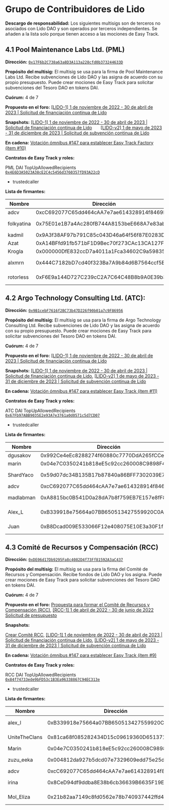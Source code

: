 # Grupo de Contribuidores de Lido

**Descargo de responsabilidad:** Los siguientes multisigs son de terceros no asociados con Lido DAO y son operados por terceros independientes. Se añaden a la lista solo porque tienen acceso a las mociones de Easy Track.

## 4.1 Pool Maintenance Labs Ltd. (PML)

**Dirección:** [`0x17F6b2C738a63a8D3A113a228cfd0b373244633D`](https://app.safe.global/settings/setup?safe=eth:0x17F6b2C738a63a8D3A113a228cfd0b373244633D)

**Propósito del multisig:** El multisig se usa para la firma de Pool Maintenance Labs Ltd. Recibe subvenciones de Lido DAO y las asigna de acuerdo con su propio presupuesto. Puede crear mociones de Easy Track para solicitar subvenciones del Tesoro DAO en tokens DAI.

**Cuórum:** 4 de 7

**Propuesto en el foro:** [[LIDO-1] 1 de noviembre de 2022 - 30 de abril de 2023 | Solicitud de financiación continua de Lido](https://research.lido.fi/t/lido-1-november-1-2022-april-30-2023-lido-ongoing-funding-request/3133)

**Snapshots:** [[LIDO-1] 1 de noviembre de 2022 - 30 de abril de 2023 | Solicitud de financiación continua de Lido](https://snapshot.org/#/lido-snapshot.eth/proposal/0xce01f9f6521b7873e1fd59564b64ee13f4d2dfd5251c996e61ed4258df9de685)       [[LIDO-v2] 1 de mayo de 2023 - 31 de diciembre de 2023 | Solicitud de subvención continua de Lido](https://snapshot.org/#/lido-snapshot.eth/proposal/0xdf57d5600ca8c0485a17de035afffe3b918e6059a6ba10bec71fb04f4041b41d)

**En cadena:** [Votación ómnibus #147 para establecer Easy Track Factory (ítem #10)](https://vote.lido.fi/vote/147)

**Contratos de Easy Track y roles:**

PML DAI TopUpAllowedRecipients [`0x4E6D3A5023A38cE2C4c5456d3760357fD93A22cD`](https://etherscan.io/address/0x4E6D3A5023A38cE2C4c5456d3760357fD93A22cD#readContract)
- trustedcaller

**Lista de firmantes:**

| Nombre     | Dirección                                    | Verificación                             | Verificación pública |
|------------|----------------------------------------------|------------------------------------------|----------------------|
| adcv       | 0xcC692077C65dd464cAA7e7ae614328914f8469b3   | https://etherscan.io/verifySig/11698 | https://twitter.com/adcv_/status/1587404360476237829 |
| folkyatina | 0x75E01e1B7a4Ac280fB744A8153beE668A7e83abd   | https://etherscan.io/verifySig/11759 | https://twitter.com/folkyatina/status/1587738950453665792?s=20&t=-I_3fftZemHuesIMVrof3Q |
| kadmil     | 0x9A3f38AF97b791C85c043D46a64f56f87E0283D4   | https://etherscan.io/verifySig/17851 | https://twitter.com/kadmil_eth/status/1655865828544266242 |
| Azat       | 0xA14BFfd91fb571bF1D9Bec70f273CAc13CA127Fa   | https://etherscan.io/verifySig/11715 | https://twitter.com/mymphe/status/1587330426204569602 |
| Krogla     | 0x000000DfE832ccD7a4011a1Fca34602C9a598353   | https://etherscan.io/verifySig/11723 | https://twitter.com/_krogla/status/1587487599328985088 |
| alxmrn     | 0x444C7182bD7cd40f323Ba7A9b84d6B7564ccf5EC   | https://etherscan.io/verifySig/251892 | https://research.lido.fi/t/lido-1-november-1-2022-april-30-2023-lido-ongoing-funding-request/3133/31 |
| rotorless  | 0xF6E9a144D727C239cC2A7C64C48B8b9A0E39b3dc   | https://etherscan.io/verifySig/11738 | https://twitter.com/Rotorless/status/1587495360523558913?s=20&t=odjKDY2pP7SfI9QNz6iGJg |

## 4.2 Argo Technology Consulting Ltd. (ATC):

**Dirección:** [`0x9B1cebF7616f2BC73b47D226f90b01a7c9F86956`](https://app.safe.global/settings/setup?safe=eth:0x9B1cebF7616f2BC73b47D226f90b01a7c9F86956)

**Propósito del multisig:** El multisig se usa para la firma de Argo Technology Consulting Ltd. Recibe subvenciones de Lido DAO y las asigna de acuerdo con su propio presupuesto. Puede crear mociones de Easy Track para solicitar subvenciones del Tesoro DAO en tokens DAI.

**Cuórum:** 4 de 7

**Propuesto en el foro:** [[LIDO-1] 1 de noviembre de 2022 - 30 de abril de 2023 | Solicitud de financiación continua de Lido](https://research.lido.fi/t/lido-1-november-1-2022-april-30-2023-lido-ongoing-funding-request/3133)

**Snapshots:** [[LIDO-1] 1 de noviembre de 2022 - 30 de abril de 2023 | Solicitud de financiación continua de Lido](https://snapshot.org/#/lido-snapshot.eth/proposal/0xce01f9f6521b7873e1fd59564b64ee13f4d2dfd5251c996e61ed4258df9de685), [[LIDO-v2] 1 de mayo de 2023 - 31 de diciembre de 2023 | Solicitud de subvención continua de Lido](https://snapshot.org/#/lido-snapshot.eth/proposal/0xdf57d5600ca8c0485a17de035afffe3b918e6059a6ba10bec71fb04f4041b41d)

**En cadena:** [Votación ómnibus #147 para establecer Easy Track (ítem #11)](https://vote.lido.fi/vote/147)

**Contratos de Easy Track y roles:**

ATC DAI TopUpAllowedRecipients [`0x67Fb97ABB9035E2e93A7e3761a0d0571c5d7CD07`](https://etherscan.io/address/0x67Fb97ABB9035E2e93A7e3761a0d0571c5d7CD07)
- trustedcaller

**Lista de firmantes:**

| Nombre    | Dirección                                    | Verificación                             | Verificación pública |
|-----------|----------------------------------------------|------------------------------------------|----------------------|
| dgusakov  | 0x992Ce4eEc8288274f60880c7770DdA265fCCe610   | https://etherscan.io/verifySig/14263 | https://twitter.com/d_gusakov/status/1587741730920611845 |
| marin     | 0x04e7C0350241b818eE5c92cc260008C9898F41cf   | https://etherscan.io/verifySig/16454 | https://twitter.com/tvrmarin/status/1619812143326720000 |
| ShardYaco | 0x59d07dc34B135B17b87840a86BFF7302039E7EDf   | https://etherscan.io/verifySig/11733 | https://twitter.com/shardyaco/status/1587222297936633857?s=61&t=zNY2z0koPK_WF8W9MSgaww |
| adcv      | 0xcC692077C65dd464cAA7e7ae614328914f8469b3   | https://etherscan.io/verifySig/11698 | https://twitter.com/adcv_/status/1587404360476237829 |
| madlabman | 0xA8815bc0B541D0a28dA7b8f759EB7E157e8fF8b0   | https://etherscan.io/verifySig/16459 | https://research.lido.fi/t/lido-1-november-1-2022-april-30-2023-lido-ongoing-funding-request/3133/26 |
| Alex_L    | 0xB339918e75664a07BB650513427559920C0A0F6C   | https://etherscan.io/verifySig/16458 | https://research.lido.fi/t/lido-1-november-1-2022-april-30-2023-lido-ongoing-funding-request/3133/25 |
| Juan      | 0xB8Dcad009E533066F12e408075E10E3a30F1f15A   | https://etherscan.io/verifySig/246897 | https://research.lido.fi/t/lido-1-november-1-2022-april-30-2023-lido-ongoing-funding-request/3133/29 |

## 4.3 Comité de Recursos y Compensación (RCC)

**Dirección:** [`0xDE06d17Db9295Fa8c4082D4f73Ff81592A3aC437`](https://app.safe.global/settings/setup?safe=eth:0xDE06d17Db9295Fa8c4082D4f73Ff81592A3aC437)

**Propósito del multisig:** El multisig se usa para la firma del Comité de Recursos y Compensación. Recibe fondos de Lido DAO y los asigna. Puede crear mociones de Easy Track para solicitar subvenciones del Tesoro DAO en tokens DAI.

**Cuórum:** 4 de 7

**Propuesto en el foro:** [Propuesta para formar el Comité de Recursos y Compensación (RCC)](https://research.lido.fi/t/proposal-to-form-resourcing-and-compensation-committee-rcc/1767), [[RCC-1] 1 de abril de 2022 - 30 de junio de 2022 Solicitud de presupuesto](https://research.lido.fi/t/rcc-1-apr-1-2022-june-30-2022-budget-request/1980)

**Snapshots:**

[Crear Comité RCC](https://snapshot.org/#/lido-snapshot.eth/proposal/0x008ce8f95382c70216820a39d717c6b494348aa474917b6351819af527bc2a54), [[LIDO-1] 1 de noviembre de 2022 - 30 de abril de 2023 | Solicitud de financiación continua de Lido](https://snapshot.org/#/lido-snapshot.eth/proposal/0xce01f9f6521b7873e1fd59564b64ee13f4d2dfd5251c996e61ed4258df9de685), [[LIDO-v2] 1 de mayo de 2023 - 31 de diciembre de 2023 | Solicitud de subvención continua de Lido](https://snapshot.org/#/lido-snapshot.eth/proposal/0xdf57d5600ca8c0485a17de035afffe3b918e6059a6ba10bec71fb04f4041b41d)

**En cadena:** [Votación ómnibus #147 para establecer Easy Track (ítem #9)](https://vote.lido.fi/vote/147)

**Contratos de Easy Track y roles:**

RCC DAI TopUpAllowedRecipients [`0x84f74733ede9bFD53c1B3Ea96338867C94EC313e`](https://etherscan.io/address/0x84f74733ede9bFD53c1B3Ea96338867C94EC313e)
- trustedcaller

**Lista de firmantes:**

| Nombre           | Dirección                                    | Verificación                             | Verificación pública |
|------------------|----------------------------------------------|------------------------------------------|----------------------|
| alex_l           | 0xB339918e75664a07BB650513427559920C0A0F6C   | https://etherscan.io/verifySig/16458 | https://research.lido.fi/t/lido-1-november-1-2022-april-30-2023-lido-ongoing-funding-request/3133/25 |
| UniteTheClans    | 0x81ca68f085282434D15c09619360D6513710a979   | https://etherscan.io/verifySig/16487 | https://research.lido.fi/t/lido-1-november-1-2022-april-30-2023-lido-ongoing-funding-request/3133/28 |
| Marin            | 0x04e7C0350241b818eE5c92cc260008C9898F41cf   | https://etherscan.io/verifySig/16454 | https://twitter.com/tvrmarin/status/1619812143326720000 |
| zuzu_eeka        | 0x004812da927b5dcd07e7329609edd75e25d2d295   | Sig hash: 0xf0aee0fd294af259ea0b1d8efc8abf0f43876cebd54572c9fd88a6befdf367c83a5e8f783989a21a4fd1676651acaaf651df2207ec7fc0133c7e2b54e9074e8801 | https://twitter.com/zuzu_eeka/status/1513482967137538050?t=hAVfMfLF_jesPQHH5fBDUQ&s=19 |
| adcv             | 0xcC692077C65dd464cAA7e7ae614328914f8469b3   | https://etherscan.io/verifySig/11698 | https://twitter.com/adcv_/status/1587404360476237829 |
| irina            | 0x8CeD94df9ddba8E38b6cb36639B6635F19Eb25C6   | https://etherscan.io/verifySig/16616 | https://research.lido.fi/t/rcc-1-apr-1-2022-june-30-2022-budget-request/1980/27 |
| Mol_Eliza        | 0x21b82aa7149c8fd0562e78b740937442ffd43094   | https://etherscan.io/verifySig/32101 | https://research.lido.fi/t/rcc-1-apr-1-2022-june-30-2022-budget-request/1980/28 |